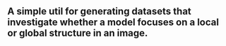 ## A simple util for generating datasets that investigate whether a model focuses on a local or global structure in an image.